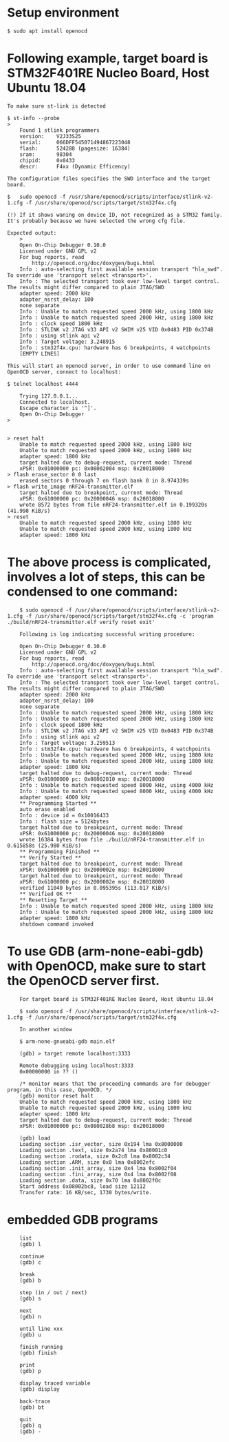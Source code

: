 # Setup environment

	$ sudo apt install openocd

# Following example, target board is STM32F401RE Nucleo Board, Host Ubuntu 18.04

	To make sure st-link is detected

	$ st-info --probe
	>
		Found 1 stlink programmers
		version:    V2J33S25
		serial:     066DFF545071494867223048
		flash:      524288 (pagesize: 16384)
		sram:       98304
		chipid:     0x0433
		descr:      F4xx (Dynamic Efficency)

	The configuration files specifies the SWD interface and the target board.

	$	sudo openocd -f /usr/share/openocd/scripts/interface/stlink-v2-1.cfg -f /usr/share/openocd/scripts/target/stm32f4x.cfg

	(!) If it shows waning on device ID, not recognized as a STM32 family. It's probably because we have selected the wrong cfg file.

	Expected output:
		>
		Open On-Chip Debugger 0.10.0
		Licensed under GNU GPL v2
		For bug reports, read
			http://openocd.org/doc/doxygen/bugs.html
		Info : auto-selecting first available session transport "hla_swd". To override use 'transport select <transport>'.
		Info : The selected transport took over low-level target control. The results might differ compared to plain JTAG/SWD
		adapter speed: 2000 kHz
		adapter_nsrst_delay: 100
		none separate
		Info : Unable to match requested speed 2000 kHz, using 1800 kHz
		Info : Unable to match requested speed 2000 kHz, using 1800 kHz
		Info : clock speed 1800 kHz
		Info : STLINK v2 JTAG v33 API v2 SWIM v25 VID 0x0483 PID 0x374B
		Info : using stlink api v2
		Info : Target voltage: 3.248915
		Info : stm32f4x.cpu: hardware has 6 breakpoints, 4 watchpoints
		[EMPTY LINES]

	This will start an openocd server, in order to use command line on OpenOCD server, connect to localhost:

	$ telnet localhost 4444

		Trying 127.0.0.1...
		Connected to localhost.
		Escape character is '^]'.
		Open On-Chip Debugger
	>


	> reset halt                             
		Unable to match requested speed 2000 kHz, using 1800 kHz
		Unable to match requested speed 2000 kHz, using 1800 kHz
		adapter speed: 1800 kHz
		target halted due to debug-request, current mode: Thread 
		xPSR: 0x01000000 pc: 0x08002004 msp: 0x20018000
	> flash erase_sector 0 0 last
		erased sectors 0 through 7 on flash bank 0 in 8.974339s
	> flash write_image nRF24-transmitter.elf
		target halted due to breakpoint, current mode: Thread 
		xPSR: 0x61000000 pc: 0x20000046 msp: 0x20018000
		wrote 8572 bytes from file nRF24-transmitter.elf in 0.199320s (41.998 KiB/s)
	> reset
		Unable to match requested speed 2000 kHz, using 1800 kHz
		Unable to match requested speed 2000 kHz, using 1800 kHz
		adapter speed: 1800 kHz


# The above process is complicated, involves a lot of steps, this can be condensed to one command:

		$ sudo openocd -f /usr/share/openocd/scripts/interface/stlink-v2-1.cfg -f /usr/share/openocd/scripts/target/stm32f4x.cfg -c 'program ./build/nRF24-transmitter.elf verify reset exit'

		Following is log indicating successful writing procedure:

		Open On-Chip Debugger 0.10.0
		Licensed under GNU GPL v2
		For bug reports, read
			http://openocd.org/doc/doxygen/bugs.html
		Info : auto-selecting first available session transport "hla_swd". To override use 'transport select <transport>'.
		Info : The selected transport took over low-level target control. The results might differ compared to plain JTAG/SWD
		adapter speed: 2000 kHz
		adapter_nsrst_delay: 100
		none separate
		Info : Unable to match requested speed 2000 kHz, using 1800 kHz
		Info : Unable to match requested speed 2000 kHz, using 1800 kHz
		Info : clock speed 1800 kHz
		Info : STLINK v2 JTAG v33 API v2 SWIM v25 VID 0x0483 PID 0x374B
		Info : using stlink api v2
		Info : Target voltage: 3.259513
		Info : stm32f4x.cpu: hardware has 6 breakpoints, 4 watchpoints
		Info : Unable to match requested speed 2000 kHz, using 1800 kHz
		Info : Unable to match requested speed 2000 kHz, using 1800 kHz
		adapter speed: 1800 kHz
		target halted due to debug-request, current mode: Thread
		xPSR: 0x01000000 pc: 0x08002810 msp: 0x20018000
		Info : Unable to match requested speed 8000 kHz, using 4000 kHz
		Info : Unable to match requested speed 8000 kHz, using 4000 kHz
		adapter speed: 4000 kHz
		** Programming Started **
		auto erase enabled
		Info : device id = 0x10016433
		Info : flash size = 512kbytes
		target halted due to breakpoint, current mode: Thread
		xPSR: 0x61000000 pc: 0x20000046 msp: 0x20018000
		wrote 16384 bytes from file ./build/nRF24-transmitter.elf in 0.615858s (25.980 KiB/s)
		** Programming Finished **
		** Verify Started **
		target halted due to breakpoint, current mode: Thread
		xPSR: 0x61000000 pc: 0x2000002e msp: 0x20018000
		target halted due to breakpoint, current mode: Thread
		xPSR: 0x61000000 pc: 0x2000002e msp: 0x20018000
		verified 11040 bytes in 0.095395s (113.017 KiB/s)
		** Verified OK **
		** Resetting Target **
		Info : Unable to match requested speed 2000 kHz, using 1800 kHz
		Info : Unable to match requested speed 2000 kHz, using 1800 kHz
		adapter speed: 1800 kHz
		shutdown command invoked


# To use GDB (arm-none-eabi-gdb) with OpenOCD, make sure to start the OpenOCD server first.

		For target board is STM32F401RE Nucleo Board, Host Ubuntu 18.04

		$ sudo openocd -f /usr/share/openocd/scripts/interface/stlink-v2-1.cfg -f /usr/share/openocd/scripts/target/stm32f4x.cfg

		In another window

		$ arm-none-gnueabi-gdb main.elf

		(gdb) > target remote localhost:3333

		Remote debugging using localhost:3333
		0x00000000 in ?? ()

		/* monitor means that the proceeding commands are for debugger program, in this case, OpenOCD. */
		(gdb) monitor reset halt
		Unable to match requested speed 2000 kHz, using 1800 kHz
		Unable to match requested speed 2000 kHz, using 1800 kHz
		adapter speed: 1800 kHz
		target halted due to debug-request, current mode: Thread 
		xPSR: 0x01000000 pc: 0x080028b8 msp: 0x20018000

		(gdb) load
		Loading section .isr_vector, size 0x194 lma 0x8000000
		Loading section .text, size 0x2a74 lma 0x80001c0
		Loading section .rodata, size 0x2c8 lma 0x8002c34
		Loading section .ARM, size 0x8 lma 0x8002efc
		Loading section .init_array, size 0x4 lma 0x8002f04
		Loading section .fini_array, size 0x4 lma 0x8002f08
		Loading section .data, size 0x70 lma 0x8002f0c
		Start address 0x08002bc8, load size 12112
		Transfer rate: 16 KB/sec, 1730 bytes/write.


# embedded GDB programs 

		list
		(gdb) l 

		continue
		(gdb) c 

		break
		(gdb) b

		step (in / out / next)
		(gdb) s 

		next 
		(gdb) n

		until line xxx
		(gdb) u

		finish running
		(gdb) finish 

		print 
		(gdb) p

		display traced variable
		(gdb) display

		back-trace
		(gdb) bt

		quit
		(gdb) q
		(gdb) - 






			



			



